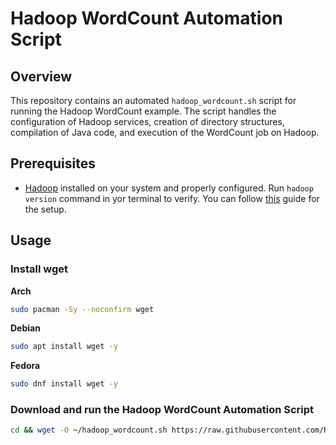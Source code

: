 # Hadoop WordCount Automation Script

## Overview
This repository contains an automated `hadoop_wordcount.sh` script for running the Hadoop WordCount example. The script handles the configuration of Hadoop services, creation of directory structures, compilation of Java code, and execution of the WordCount job on Hadoop.

## Prerequisites
- [Hadoop](https://hadoop.apache.org/) installed on your system and properly configured. Run `hadoop version` command in yor terminal to verify. You can follow [this](https://github.com/Raqeeb27/MyResourceHub/blob/main/hadoop_files/README.md) guide for the setup.

## Usage
### Install wget

**Arch**
```bash
sudo pacman -Sy --noconfirm wget
```
**Debian**
```bash
sudo apt install wget -y
```
**Fedora**
```bash
sudo dnf install wget -y
```
### Download and run the Hadoop WordCount Automation Script
```bash
cd && wget -O ~/hadoop_wordcount.sh https://raw.githubusercontent.com/Raqeeb27/MyResourceHub/refs/heads/main/hadoop_files/word-count/hadoop_wordcount.sh && bash hadoop_wordcount.sh
```
